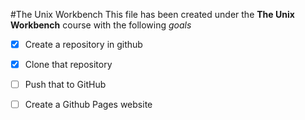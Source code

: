 #The Unix Workbench
This file has been created under the __The Unix Workbench__ course with the following *goals*
- [x] Create a repository in github
- [x] Clone that repository
- [ ] Push that to GitHub
- [ ] Create a Github Pages website

